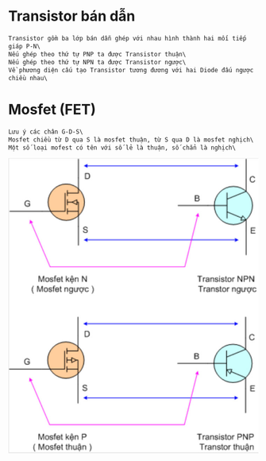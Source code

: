 # Transistor bán dẫn
    Transistor gồm ba lớp bán dẫn ghép với nhau hình thành hai mối tiếp giáp P-N\
    Nếu ghép theo thứ tự PNP ta được Transistor thuận\
    Nếu ghép theo thứ tự NPN ta được Transistor ngược\
    Về phương diện cấu tạo Transistor tương đương với hai Diode đấu ngược chiều nhau\

# Mosfet (FET)
    Lưu ý các chân G-D-S\
    Mosfet chiều từ D qua S là mosfet thuận, từ S qua D là mosfet nghịch\
    Một số loại mofest có tên với số lẻ là thuận, số chẳn là nghịch\
![mosfet](./img/mosfet.jpg)